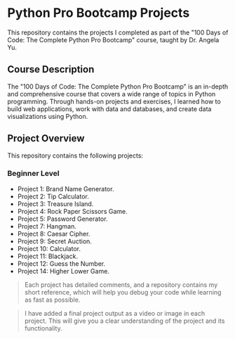 # Python Pro Bootcamp Projects

This repository contains the projects I completed as part of the "100 Days of Code: The Complete Python Pro Bootcamp" course, taught by Dr. Angela Yu.

## Course Description

The "100 Days of Code: The Complete Python Pro Bootcamp" is an in-depth and comprehensive course that covers a wide range of topics in Python programming. Through hands-on projects and exercises, I learned how to build web applications, work with data and databases, and create data visualizations using Python.

## Project Overview

This repository contains the following projects:

### Beginner Level

- Project 1: Brand Name Generator.
- Project 2: Tip Calculator.
- Project 3: Treasure Island.
- Project 4: Rock Paper Scissors Game.
- Project 5: Password Generator.
- Project 7: Hangman.
- Project 8: Caesar Cipher.
- Project 9: Secret Auction.
- Project 10: Calculator.
- Project 11: Blackjack.
- Project 12: Guess the Number.
- Project 14: Higher Lower Game.

> Each project has detailed comments, and a repository contains my short reference, which will help you debug your code while learning as fast as possible.

> I have added a final project output as a video or image in each project. This will give you a clear understanding of the project and its functionality.
